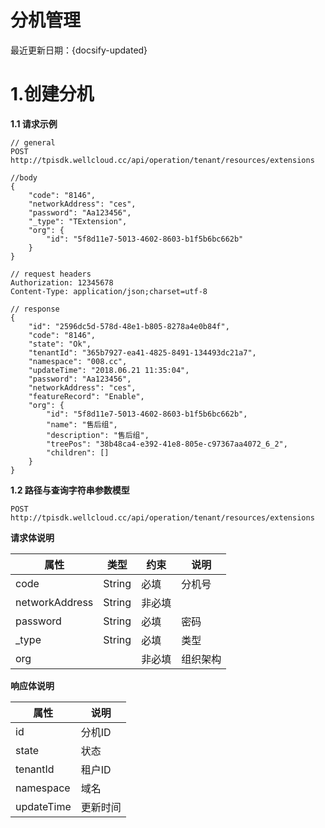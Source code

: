 # 分机管理

最近更新日期：{docsify-updated}

# 1.创建分机
**1.1 请求示例**

```
// general
POST http://tpisdk.wellcloud.cc/api/operation/tenant/resources/extensions

//body
{
	"code": "8146",
	"networkAddress": "ces",
	"password": "Aa123456",
	"_type": "TExtension",
	"org": {
		"id": "5f8d11e7-5013-4602-8603-b1f5b6bc662b"
	}
}

// request headers
Authorization: 12345678
Content-Type: application/json;charset=utf-8

// response
{
	"id": "2596dc5d-578d-48e1-b805-8278a4e0b84f",
	"code": "8146",
	"state": "Ok",
	"tenantId": "365b7927-ea41-4825-8491-134493dc21a7",
	"namespace": "008.cc",
	"updateTime": "2018.06.21 11:35:04",
	"password": "Aa123456",
	"networkAddress": "ces",
	"featureRecord": "Enable",
	"org": {
		"id": "5f8d11e7-5013-4602-8603-b1f5b6bc662b",
		"name": "售后组",
		"description": "售后组",
		"treePos": "38b48ca4-e392-41e8-805e-c97367aa4072_6_2",
		"children": []
	}
}
```

**1.2 路径与查询字符串参数模型**

`POST http://tpisdk.wellcloud.cc/api/operation/tenant/resources/extensions
`

**请求体说明**

属性|类型|约束|说明
---|---|---|---
code|String|必填|分机号
networkAddress|String|非必填
password|String|必填|密码
_type|String|必填|类型
org||非必填|组织架构

**响应体说明**

属性|说明
---|---
id|分机ID
state|状态
tenantId|租户ID
namespace|域名
updateTime|更新时间
